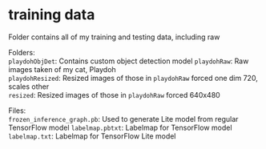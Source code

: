 # training data
Folder contains all of my training and testing data, including raw

Folders:  
    `playdohObjDet`:    Contains custom object detection model
    `playdohRaw`:       Raw images taken of my cat, Playdoh  
    `playdohResized`:   Resized images of those in `playdohRaw` forced one dim 720, scales other  
    `resized`:          Resized images of those in `playdohRaw` forced 640x480
    
Files:  
    `frozen_inference_graph.pb`: Used to generate Lite model from regular TensorFlow model
    `labelmap.pbtxt`:   Labelmap for TensorFlow model
    `labelmap.txt`:     Labelmap for TensorFlow Lite model

